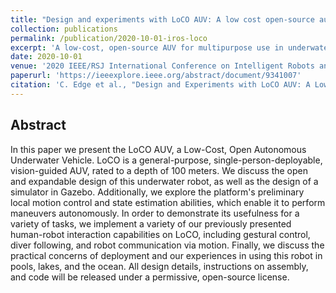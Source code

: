 ```yaml
---
title: "Design and experiments with LoCO AUV: A low cost open-source autonomous underwater vehicle"
collection: publications
permalink: /publication/2020-10-01-iros-loco
excerpt: 'A low-cost, open-source AUV for multipurpose use in underwater research, education, etc.'
date: 2020-10-01
venue: '2020 IEEE/RSJ International Conference on Intelligent Robots and Systems (IROS)'
paperurl: 'https://ieeexplore.ieee.org/abstract/document/9341007'
citation: 'C. Edge et al., "Design and Experiments with LoCO AUV: A Low Cost Open-Source Autonomous Underwater Vehicle," 2020 IEEE/RSJ International Conference on Intelligent Robots and Systems (IROS), 2020, pp. 1761-1768, doi: 10.1109/IROS45743.2020.9341007.'
---
```

## Abstract
In this paper we present the LoCO AUV, a Low-Cost, Open Autonomous Underwater Vehicle. LoCO is a general-purpose, single-person-deployable, vision-guided AUV, rated to a depth of 100 meters. We discuss the open and expandable design of this underwater robot, as well as the design of a simulator in Gazebo. Additionally, we explore the platform's preliminary local motion control and state estimation abilities, which enable it to perform maneuvers autonomously. In order to demonstrate its usefulness for a variety of tasks, we implement a variety of our previously presented human-robot interaction capabilities on LoCO, including gestural control, diver following, and robot communication via motion. Finally, we discuss the practical concerns of deployment and our experiences in using this robot in pools, lakes, and the ocean. All design details, instructions on assembly, and code will be released under a permissive, open-source license.